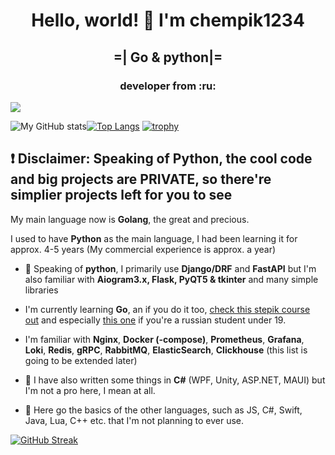 <h1 align="center">Hello, world! 👋 I'm chempik1234</h1>
<h2 align="center">=| Go & python|=</h2>
<h3 align="center">developer from :ru:</h3>

![](https://komarev.com/ghpvc/?username=chempik1234)

![My GitHub stats](https://github-readme-stats.vercel.app/api?username=chempik1234)[![Top Langs](https://github-readme-stats.vercel.app/api/top-langs/?username=chempik1234&layout=compact)](https://github.com/anuraghazra/github-readme-stats)
[![trophy](https://github-profile-trophy.vercel.app/?username=chempik1234)](https://github.com/ryo-ma/github-profile-trophy)

## ❗ Disclaimer: Speaking of Python, the cool code and big projects are PRIVATE, so there're simplier projects left for you to see

My main language now is **Golang**, the great and precious.

I used to have **Python** as the main language, I had been learning it for approx. 4-5 years (My commercial experience is approx. a year)

- :snake: Speaking of **python**, I primarily use **Django/DRF** and **FastAPI** but I'm also familiar with **Aiogram3.x, Flask, PyQT5 & tkinter** and many simple libraries
- I'm currently learning **Go**, an if you do it too, [check this stepik course out](https://stepik.org/course/187490) and especially [this one](https://lyceum.yandex.ru/web-go) if you're a russian student under 19.
 
- I'm familiar with **Nginx**, **Docker (-compose)**, **Prometheus**, **Grafana**, **Loki**, **Redis**, **gRPC**, **RabbitMQ**, **ElasticSearch**, **Clickhouse** (this list is going to be extended later)
- :nut_and_bolt: I have also written some things in **C#** (WPF, Unity, ASP.NET, MAUI) but I'm not a pro here, I mean at all.
  
- 📗 Here go the basics of the other languages, such as JS, C#, Swift, Java, Lua, C++ etc. that I'm not planning to ever use.

[![GitHub Streak](https://github-readme-streak-stats.herokuapp.com/?user=chempik1234)](https://git.io/streak-stats)
